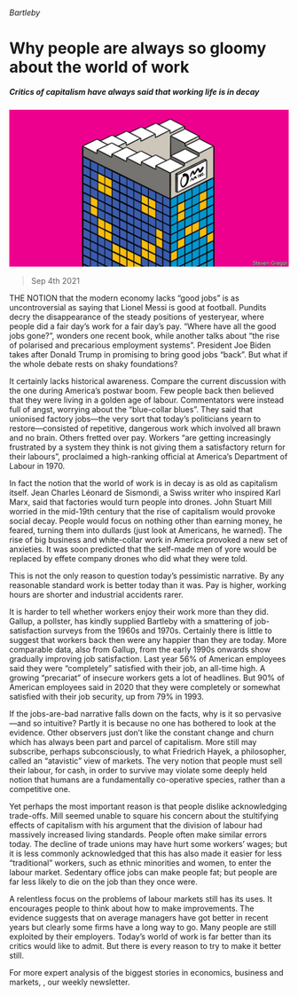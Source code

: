 ###### Bartleby

# Why people are always so gloomy about the world of work 

##### Critics of capitalism have always said that working life is in decay 

![image](images/20210904_WBD001_0.jpg) 

> Sep 4th 2021 

THE NOTION that the modern economy lacks “good jobs” is as uncontroversial as saying that Lionel Messi is good at football. Pundits decry the disappearance of the steady positions of yesteryear, where people did a fair day’s work for a fair day’s pay. “Where have all the good jobs gone?”, wonders one recent book, while another talks about “the rise of polarised and precarious employment systems”. President Joe Biden takes after Donald Trump in promising to bring good jobs “back”. But what if the whole debate rests on shaky foundations?

It certainly lacks historical awareness. Compare the current discussion with the one during America’s postwar boom. Few people back then believed that they were living in a golden age of labour. Commentators were instead full of angst, worrying about the “blue-collar blues”. They said that unionised factory jobs—the very sort that today’s politicians yearn to restore—consisted of repetitive, dangerous work which involved all brawn and no brain. Others fretted over pay. Workers “are getting increasingly frustrated by a system they think is not giving them a satisfactory return for their labours”, proclaimed a high-ranking official at America’s Department of Labour in 1970.


In fact the notion that the world of work is in decay is as old as capitalism itself. Jean Charles Léonard de Sismondi, a Swiss writer who inspired Karl Marx, said that factories would turn people into drones. John Stuart Mill worried in the mid-19th century that the rise of capitalism would provoke social decay. People would focus on nothing other than earning money, he feared, turning them into dullards (just look at Americans, he warned). The rise of big business and white-collar work in America provoked a new set of anxieties. It was soon predicted that the self-made men of yore would be replaced by effete company drones who did what they were told.

This is not the only reason to question today’s pessimistic narrative. By any reasonable standard work is better today than it was. Pay is higher, working hours are shorter and industrial accidents rarer.

It is harder to tell whether workers enjoy their work more than they did. Gallup, a pollster, has kindly supplied Bartleby with a smattering of job-satisfaction surveys from the 1960s and 1970s. Certainly there is little to suggest that workers back then were any happier than they are today. More comparable data, also from Gallup, from the early 1990s onwards show gradually improving job satisfaction. Last year 56% of American employees said they were “completely” satisfied with their job, an all-time high. A growing “precariat” of insecure workers gets a lot of headlines. But 90% of American employees said in 2020 that they were completely or somewhat satisfied with their job security, up from 79% in 1993.

If the jobs-are-bad narrative falls down on the facts, why is it so pervasive—and so intuitive? Partly it is because no one has bothered to look at the evidence. Other observers just don’t like the constant change and churn which has always been part and parcel of capitalism. More still may subscribe, perhaps subconsciously, to what Friedrich Hayek, a philosopher, called an “atavistic” view of markets. The very notion that people must sell their labour, for cash, in order to survive may violate some deeply held notion that humans are a fundamentally co-operative species, rather than a competitive one.

Yet perhaps the most important reason is that people dislike acknowledging trade-offs. Mill seemed unable to square his concern about the stultifying effects of capitalism with his argument that the division of labour had massively increased living standards. People often make similar errors today. The decline of trade unions may have hurt some workers’ wages; but it is less commonly acknowledged that this has also made it easier for less “traditional” workers, such as ethnic minorities and women, to enter the labour market. Sedentary office jobs can make people fat; but people are far less likely to die on the job than they once were.

A relentless focus on the problems of labour markets still has its uses. It encourages people to think about how to make improvements. The evidence suggests that on average managers have got better in recent years but clearly some firms have a long way to go. Many people are still exploited by their employers. Today’s world of work is far better than its critics would like to admit. But there is every reason to try to make it better still.

For more expert analysis of the biggest stories in economics, business and markets, , our weekly newsletter.

